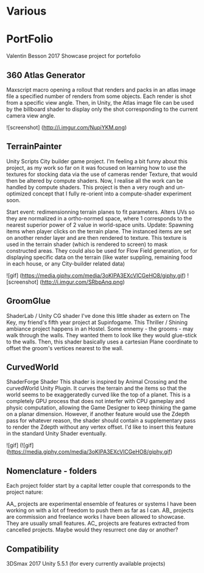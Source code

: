 # Various
PortFolio
=======
Valentin Besson 2017
Showcase project for portefolio


360 Atlas Generator
-------------

Maxscript macro opening a rollout that renders and packs in an atlas image file a specified number of renders from some objects. Each render is shot from a specific view angle. 
Then, in Unity, the Atlas image file can be used by the billboard shader to display only the shot corresponding to the current camera view angle.

![screenshot] (http://i.imgur.com/NupiYKM.png)



TerrainPainter
-------------

Unity Scripts
City builder game project. I'm feeling a bit funny about this project, as my work so far on it was focused on learning how to use the textures for stocking data via the use of cameras render Texture, that would then be altered by compute shaders. Now, I realise all the work can be handled by compute shaders. 
This project is then a very rough and un-optimized concept that I fully re-orient into a compute-shader experiment soon.

Start event: redimensionning terrain planes to fit parameters. Alters UVs so they are normalized in a ortho-normed space, where 1 corresponds to the nearest superior power of 2 value in world-space units.
Update: Spawning items when player clicks on the terrain plane. The instanced items are set on another render layer and are then rendered to texture. This texture is used in the terrain shader (which is rendered to screen) to mask constructed areas. They could also be used for Flow Field generation, or for displaying specific data on the terrain (like water suppling, remaining food in each house, or any City-builder related data)

![gif] (https://media.giphy.com/media/3oKIPA3EXcVlCGeHO8/giphy.gif)
![screenshot] (http://i.imgur.com/SRbpAnq.png)

GroomGlue
-------------

ShaderLab / Unity CG shader
I've done this little shader as extern on The Key, my friend's fifth year project at Supinfogame.
This Thriller / Shining ambiance project happens in an Hostel. Some ennemy - the grooms - may walk through the walls. They wanted them to look like they would glue-stick to the walls. 
Then, this shader basically uses a cartesian Plane coordinate to offset the groom's vertices nearest to the wall.


CurvedWorld
-------------

ShaderForge Shader
This shader is inspired by Animal Crossing and the curvedWorld Unity Plugin.
It curves the terrain and the items so that the world seems to be exaggeratedly curved like the top of a planet. 
This is a completely GPU process that does not interfer with CPU gameplay and physic computation, allowing the Game Designer to keep thinking the game on a planar dimension.
However, if another feature would use the Zdepth pass for whatever reason, the shader should contain a supplementary pass to render the Zdepth without any vertex offset.
I'd like to insert this feature in the standard Unity Shader eventually.

![gif] (![gif] (https://media.giphy.com/media/3oKIPA3EXcVlCGeHO8/giphy.gif)



Nomenclature - folders
-------------
Each project folder start by a capital letter couple that corresponds to the project nature:

AA_ projects are experimental ensemble of features or systems I have been working on with a lot of freedom to push them as far as I can.
AB_ projects are commission and freelance works I have been allowed to showcase. They are usually small features.
AC_ projects are features extracted from cancelled projects. Maybe would they resurrect one day or another?


Compatibility
-------------


3DSmax 2017
Unity 5.5.1
(for every currently available projects)